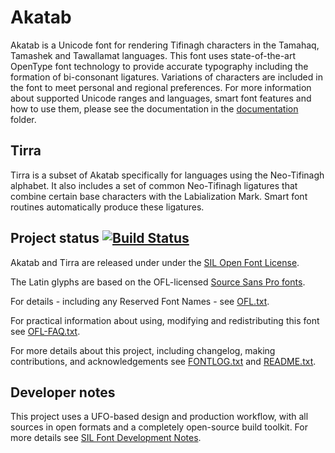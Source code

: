 # Akatab

Akatab is a Unicode font for rendering Tifinagh characters in the Tamahaq, Tamashek and Tawallamat languages. This font uses state-of-the-art OpenType font technology to provide accurate typography including the formation of bi-consonant ligatures. Variations of characters are included in the font to meet personal and regional preferences. For more information about supported Unicode ranges and languages, smart font features and how to use them, please see the documentation in the [documentation](documentation/) folder.

## Tirra
Tirra is a subset of Akatab specifically for languages using the Neo-Tifinagh alphabet. It also includes a set of common Neo-Tifinagh ligatures that combine certain base characters with the Labialization Mark. Smart font routines automatically produce these ligatures.

## Project status [![Build Status](http://build.palaso.org/app/rest/builds/buildType:Fonts_Akatab/statusIcon)](http://build.palaso.org/viewType.html?buildTypeId=Fonts_Akatab&guest=1)  

Akatab and Tirra are released under under the [SIL Open Font License](https://openfontlicense.org).  

The Latin glyphs are based on the OFL-licensed [Source Sans Pro fonts](https://github.com/adobe-fonts/source-sans-pro). 

For details - including any Reserved Font Names - see [OFL.txt](OFL.txt).
 
For practical information about using, modifying and redistributing this font see [OFL-FAQ.txt](OFL-FAQ.txt).

For more details about this project, including changelog, making contributions, and acknowledgements see [FONTLOG.txt](FONTLOG.txt) and [README.txt](README.txt).

## Developer notes

This project uses a UFO-based design and production workflow, with all sources in open formats and a completely open-source build toolkit. For more details see [SIL Font Development Notes](https://silnrsi.github.io/silfontdev/en-US/Introduction.html).


